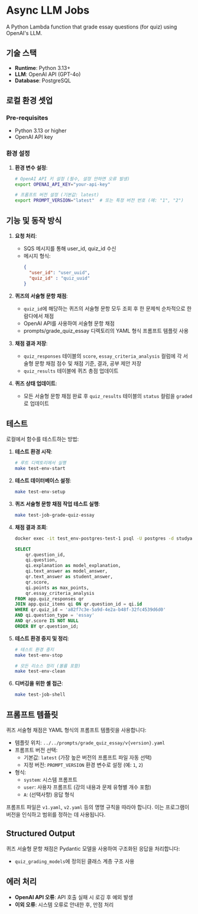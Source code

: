# Async LLM Jobs

A Python Lambda function that grade essay questions (for quiz) using OpenAI's LLM.

## 기술 스택

- **Runtime**: Python 3.13+
- **LLM**: OpenAI API (GPT-4o)
- **Database**: PostgreSQL

## 로컬 환경 셋업

### Pre-requisites

- Python 3.13 or higher
- OpenAI API key 

### 환경 설정

1. **환경 변수 설정**:
   ```bash
   # OpenAI API 키 설정 (필수, 설정 안하면 오류 발생)
   export OPENAI_API_KEY="your-api-key"
   
   # 프롬프트 버전 설정 (기본값: latest)
   export PROMPT_VERSION="latest"  # 또는 특정 버전 번호 (예: "1", "2")
   ```

## 기능 및 동작 방식

1. **요청 처리**:
    - SQS 메시지를 통해 user_id, quiz_id 수신
    - 메시지 형식:
      ```json
      {
        "user_id": "user_uuid",
        "quiz_id" : "quiz_uuid"
      }
      ```
      
2. **퀴즈의 서술형 문항 채점**:
    - `quiz_id`에 해당하는 퀴즈의 서술형 문항 모두 조회 후 한 문제씩 순차적으로 한 람다에서 채점
    - OpenAI API를 사용하여 서술형 문항 채점 
    - prompts/grade_quiz_essay 디렉토리의 YAML 형식 프롬프트 템플릿 사용

4. **채점 결과 저장**:
    - `quiz_responses` 테이블의 `score`, `essay_criteria_analysis` 컬럼에 각 서술형 문항 채점 점수 및 채점 기준, 결과, 공부 제안 저장
    - `quiz_results` 테이블에 퀴즈 총점 업데이트

5. **퀴즈 상태 업데이트**:
    - 모든 서술형 문항 채점 완료 후 `quiz_results` 테이블의 `status` 컬럼을 `graded`로 업데이트

## 테스트

로컬에서 함수를 테스트하는 방법:

1. **테스트 환경 시작**:
   ```bash
   # 루트 디렉토리에서 실행
   make test-env-start
   ```

2. **테스트 데이터베이스 설정**:
   ```bash
   make test-env-setup
   ```

3. **퀴즈 서술형 문항 채점 작업 테스트 실행**:
   ```bash
   make test-job-grade-quiz-essay
   ```

4. **채점 결과 조회**:
    ```bash
    docker exec -it test_env-postgres-test-1 psql -U postgres -d studyaid
    ```
    ```sql
    SELECT 
        qr.question_id,
        qi.question,
        qi.explanation as model_explanation,  
        qi.text_answer as model_answer,       
        qr.text_answer as student_answer,
        qr.score,
        qi.points as max_points,              
        qr.essay_criteria_analysis
    FROM app.quiz_responses qr
    JOIN app.quiz_items qi ON qr.question_id = qi.id
    WHERE qr.quiz_id = 'a82f7c3e-5a9d-4e2a-b48f-32fc4539d6d0'
    AND qi.question_type = 'essay'
    AND qr.score IS NOT NULL
    ORDER BY qr.question_id;
    ```
   
4. **테스트 환경 중지 및 정리**:
   ```bash
   # 테스트 환경 중지
   make test-env-stop
   
   # 모든 리소스 정리 (볼륨 포함)
   make test-env-clean
   ```

5. **디버깅을 위한 셸 접근**:
   ```bash
   make test-job-shell
   ```

## 프롬프트 템플릿

퀴즈 서술형 채점은 YAML 형식의 프롬프트 템플릿을 사용합니다:

- 템플릿 위치: `../../prompts/grade_quiz_essay/v{version}.yaml`
- 프롬프트 버전 선택:
    - 기본값: `latest` (가장 높은 버전의 프롬프트 파일 자동 선택)
    - 지정 버전: `PROMPT_VERSION` 환경 변수로 설정 (예: `1`, `2`)
- 형식:
    - `system`: 시스템 프롬프트
    - `user`: 사용자 프롬프트 (강의 내용과 문제 유형별 개수 포함)
    - `A`: (선택사항) 응답 형식

프롬프트 파일은 `v1.yaml`, `v2.yaml` 등의 명명 규칙을 따라야 합니다. 이는 프로그램이 버전을 인식하고 범위를 정하는 데 사용됩니다.

## Structured Output

퀴즈 서술형 문항 채점은 Pydantic 모델을 사용하여 구조화된 응답을 처리합니다:

- `quiz_grading_models`에 정의된 클래스 계층 구조 사용

## 에러 처리

- **OpenAI API 오류**: API 호출 실패 시 로깅 후 예외 발생
- **이외 오류**: 시스템 오류로 안내한 후, 만점 처리